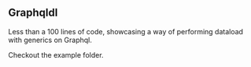 ## Graphqldl

Less than a 100 lines of code, showcasing a way of performing dataload with generics on Graphql.

Checkout the example folder.
